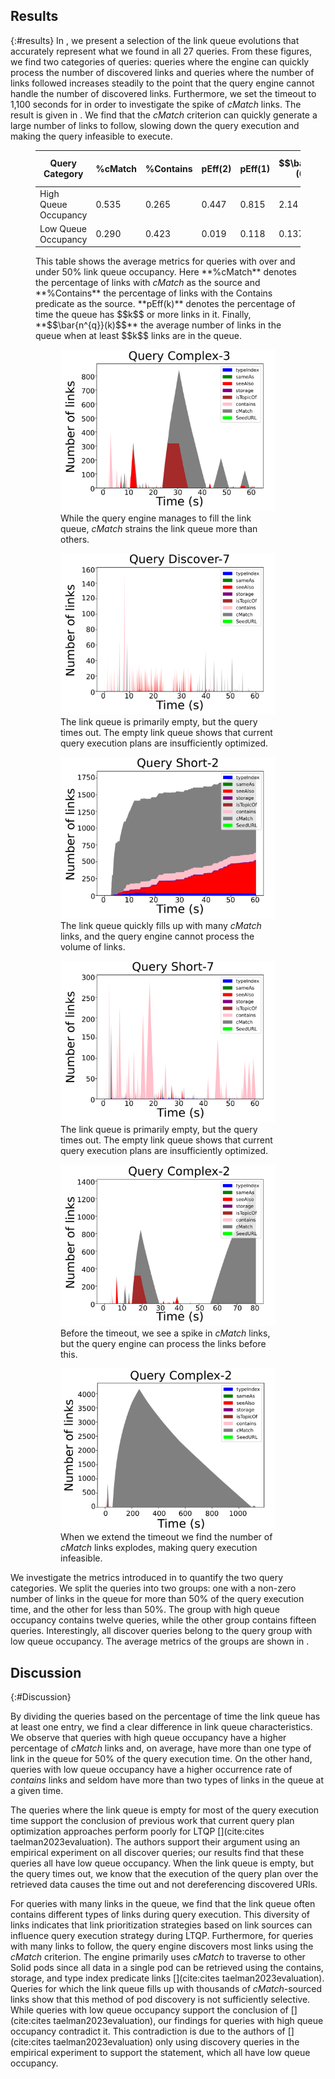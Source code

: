 <div style="page-break-after: always;"></div>

## Results
{:#results}
In [](#figure-main), we present a selection of the link queue evolutions that accurately represent what we found in all 27 queries. 
From these figures, we find two categories of queries: queries where the engine can quickly process the number of discovered links and queries where the number of links followed increases steadily to the point that the query engine cannot handle the number of discovered links. 
Furthermore, we set the timeout to 1,100 seconds for [](#figure-main-5) in order to investigate the spike of <em class="keyword">cMatch</em> links. 
The result is given in [](#figure-main-2-2).
We find that the <em class="keyword">cMatch</em> criterion can quickly generate a large number of links to follow, slowing down the query execution and making the query infeasible to execute.

<figure id="tab:metrics" class="table" markdown="1">

| Query Category | %cMatch | %Contains |pEff(2) | pEff(1) | $$\bar{n^{q}}(0)$$ | $$\bar{n^{q}}(1)$$ |
|---|---|---|---|---|---|---|
| High Queue Occupancy | 0.535 | 0.265 | 0.447 | 0.815 | 2.14 | 2.445 |
| Low Queue Occupancy | 0.290 | 0.423 | 0.019 | 0.118 | 0.137 | 1.134 |

<figcaption markdown="block">
This table shows the average metrics for queries with over and under 50% link queue occupancy. Here **%cMatch** denotes the percentage of links with <em class="keyword">cMatch</em> as the source and **%Contains** the percentage of links with the Contains predicate as the source. **pEff(k)** denotes the percentage of time the queue has $$k$$ or more links in it. Finally, **$$\bar{n^{q}}(k)$$** the average number of links in the queue when at least $$k$$ links are in the queue. 
</figcaption>
</figure>


<figure id="figure-main" class="result-figure-grid ">

<figure id="figure-main-1" class="subfigure">
<img src="figures/interactive-complex-3-timestamps-updated.svg">
<figcaption markdown="block">
While the query engine manages to fill the link queue, <em class="keyword">cMatch</em> strains the link queue more than others. 
</figcaption>
</figure>

<figure id="figure-main-2" class="subfigure">
<img src="figures/interactive-discover-7-timestamps-updated.svg">
<figcaption markdown="block">
The link queue is primarily empty, but the query times out. The empty link queue shows that current query execution plans are insufficiently optimized. 
</figcaption>
</figure>

<figure id="figure-main-3" class="subfigure">
<img src="figures/interactive-short-2-timestamps-updated.svg">
<figcaption markdown="block">
The link queue quickly fills up with many <em class="keyword">cMatch</em> links, and the query engine cannot process the volume of links. 
</figcaption>
</figure>

<figure id="figure-main-4" class="subfigure">
<img src="figures/interactive-short-7-timestamps-updated.svg">
<figcaption markdown="block">
The link queue is primarily empty, but the query times out. The empty link queue shows that current query execution plans are insufficiently optimized. 
</figcaption>
</figure>
</figure>
<figure id="figure-main" class="result-figure-grid ">

<figure id="figure-main-2-1" class="subfigure">
<img src="figures/interactive-complex-2-timestamps-shortened-updated.svg">
<figcaption markdown="block">
Before the timeout, we see a spike in <em class="keyword">cMatch</em> links, but the query engine can process the links before this.
</figcaption>
</figure>

<figure id="figure-main-2-2" class="subfigure">
<img src="figures/interactive-complex-2-timestamps-updated-complete.svg">
<figcaption markdown="block">
When we extend the timeout we find the number of <em class="keyword">cMatch</em> links explodes, making query execution infeasible.
</figcaption>
</figure>
</figure>

We investigate the metrics introduced in [](#experimental-setup) to quantify the two query categories.
We split the queries into two groups:
one with a non-zero number of links in the queue for more than 50% of the query execution time,
and the other for less than 50%. 
The group with high queue occupancy contains twelve queries, while the other group contains fifteen queries. Interestingly, all discover queries belong to the query group with low queue occupancy.
The average metrics of the groups are shown in [](#tab:metrics).

## Discussion
{:#Discussion}

By dividing the queries based on the percentage of time the link queue has at least one entry, we find a clear difference in link queue characteristics. 
We observe that queries with high queue occupancy have a higher percentage of <em class="keyword">cMatch</em> links and, on average, have more than one type of link in the queue for 50% of the query execution time. 
On the other hand, queries with low queue occupancy have a higher occurrence rate of *contains* links and seldom have more than two types of links in the queue at a given time.

The queries where the link queue is empty for most of the query execution time support the conclusion of previous work that current query plan optimization approaches perform poorly for LTQP [](cite:cites taelman2023evaluation). The authors support their argument using an empirical experiment on all discover queries; our results find that these queries all have low queue occupancy.
When the link queue is empty, but the query times out, we know that the execution of the query plan over the retrieved data causes the time out and not dereferencing discovered URIs.

For queries with many links in the queue, we find that the link queue often contains different types of links during query execution. 
This diversity of links indicates that link prioritization strategies based on link sources can influence query execution strategy during LTQP.
Furthermore, for queries with many links to follow, the query engine discovers most links using the <em class="keyword">cMatch</em> criterion. 
The engine primarily uses <em class="keyword">cMatch</em> to traverse to other Solid pods since all data in a single pod can be retrieved using the contains, storage, and type index predicate links [](cite:cites taelman2023evaluation).
Queries for which the link queue fills up with thousands of <em class="keyword">cMatch</em>-sourced links show that this method of pod discovery is not sufficiently selective. 
While queries with low queue occupancy support the conclusion of [](cite:cites taelman2023evaluation), our findings for queries with high queue occupancy contradict it. 
This contradiction is due to the authors of [](cite:cites taelman2023evaluation) only using discovery queries in the empirical experiment to support the statement, which all have low queue occupancy. 
